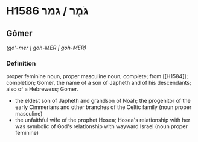 # H1586 גֹּמֶר / גמר

## Gômer

_(go'-mer | ɡoh-MER | ɡoh-MER)_

### Definition

proper feminine noun, proper masculine noun; complete; from [[H1584]]; completion; Gomer, the name of a son of Japheth and of his descendants; also of a Hebrewess; Gomer.

- the eldest son of Japheth and grandson of Noah; the progenitor of the early Cimmerians and other branches of the Celtic family (noun proper masculine)
- the unfaithful wife of the prophet Hosea; Hosea's relationship with her was symbolic of God's relationship with wayward Israel (noun proper feminine)

